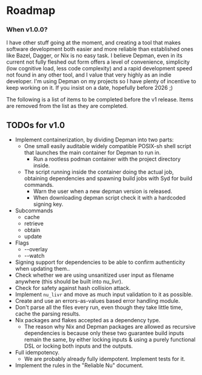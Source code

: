 # Roadmap

### When v1.0.0?
I have other stuff going at the moment, and creating a tool that makes software development both easier and more reliable than established ones like Bazel, Dagger, or Nix is no easy task. I believe Depman, even in its current not fully fleshed out form offers a level of convenience, simplicity (low cognitive load, less code complexity) and a rapid development speed not found in any other tool, and I value that very highly as an indie developer. I'm using Depman on my projects so I have plenty of incentive to keep working on it. If you insist on a date, hopefully before 2026 ;)

The following is a list of items to be completed before the v1 release. Items are removed from the list as they are completed.

## TODOs for v1.0

- Implement containerization, by dividing Depman into two parts:
	- One small easily auditable widely compatible POSIX-sh shell script that launches the main container for Depman to run in.
		- Run a rootless podman container with the project directory inside.
	- The script running inside the container doing the actual job, obtaining dependencies and spawning build jobs with Syd for build commands.
		- Warn the user when a new depman version is released.
		- When downloading depman script check it with a hardcoded signing key.
- Subcommands
	- cache
	- retrieve
	- obtain
	- update
- Flags
	- --overlay
	- --watch
-  Signing support for dependencies to be able to confirm authenticity when updating them..
-  Check whether we are using unsanitized user input as filename anywhere (this should be built into nu_livr).
-  Check for safety against hash collision attack.
-  Implement `nu_livr` and move as much input validation to it as possible.
-  Create and use an errors-as-values based error handling module.
-  Don't parse all the files every run, even though they take little time, cache the parsing results.
-  Nix packages and flakes accepted as a dependency type.
	- The reason why Nix and Depman packages are allowed as recursive dependencies is because only these two guarantee build inputs remain the same, by either locking inputs & using a purely functional DSL or locking both inputs and the outputs.
-  Full idempotency.
	- We are probably already fully idempotent. Implement tests for it.
-  Implement the rules in the "Reliable Nu" document.